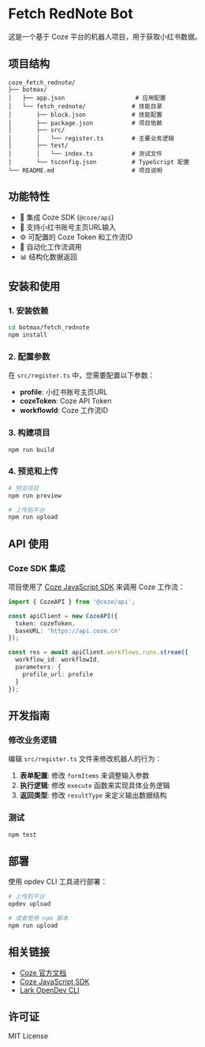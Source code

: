 # Fetch RedNote Bot

这是一个基于 Coze 平台的机器人项目，用于获取小红书数据。

## 项目结构

```
coze_fetch_rednote/
├── botmax/
│   ├── app.json                    # 应用配置
│   └── fetch_rednote/             # 技能目录
│       ├── block.json             # 技能配置
│       ├── package.json           # 项目依赖
│       ├── src/
│       │   └── register.ts        # 主要业务逻辑
│       ├── test/
│       │   └── index.ts           # 测试文件
│       └── tsconfig.json          # TypeScript 配置
└── README.md                      # 项目说明
```

## 功能特性

- 🔗 集成 Coze SDK (`@coze/api`)
- 📱 支持小红书账号主页URL输入
- ⚙️ 可配置的 Coze Token 和工作流ID
- 🚀 自动化工作流调用
- 📊 结构化数据返回

## 安装和使用

### 1. 安装依赖

```bash
cd botmax/fetch_rednote
npm install
```

### 2. 配置参数

在 `src/register.ts` 中，您需要配置以下参数：

- **profile**: 小红书账号主页URL
- **cozeToken**: Coze API Token
- **workflowId**: Coze 工作流ID

### 3. 构建项目

```bash
npm run build
```

### 4. 预览和上传

```bash
# 预览项目
npm run preview

# 上传到平台
npm run upload
```

## API 使用

### Coze SDK 集成

项目使用了 [Coze JavaScript SDK](https://github.com/coze-dev/coze-js) 来调用 Coze 工作流：

```typescript
import { CozeAPI } from '@coze/api';

const apiClient = new CozeAPI({
  token: cozeToken,
  baseURL: 'https://api.coze.cn'
});

const res = await apiClient.workflows.runs.stream({
  workflow_id: workflowId,
  parameters: {
    profile_url: profile
  }
});
```

## 开发指南

### 修改业务逻辑

编辑 `src/register.ts` 文件来修改机器人的行为：

1. **表单配置**: 修改 `formItems` 来调整输入参数
2. **执行逻辑**: 修改 `execute` 函数来实现具体业务逻辑
3. **返回类型**: 修改 `resultType` 来定义输出数据结构

### 测试

```bash
npm test
```

## 部署

使用 opdev CLI 工具进行部署：

```bash
# 上传到平台
opdev upload

# 或者使用 npm 脚本
npm run upload
```

## 相关链接

- [Coze 官方文档](https://www.coze.cn/docs/)
- [Coze JavaScript SDK](https://github.com/coze-dev/coze-js)
- [Lark OpenDev CLI](https://github.com/larksuite/lark-opdev-cli)

## 许可证

MIT License
